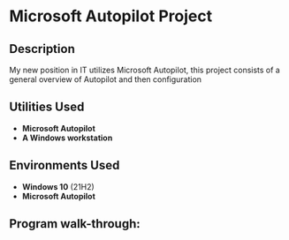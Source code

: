 
<h1>Microsoft Autopilot Project </h1>

 ### 

<h2>Description</h2>
My new position in IT utilizes Microsoft Autopilot, this project consists of a general overview of Autopilot and then configuration
<br />


<h2>Utilities Used</h2>

- <b>Microsoft Autopilot </b>
- <b>A Windows workstation </b> 

<h2>Environments Used </h2>

- <b>Windows 10</b> (21H2)
-  <b>Microsoft Autopilot</b>


<h2>Program walk-through:</h2>
